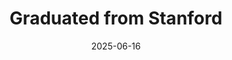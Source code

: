 ---
title: "Graduated from Stanford"
date: 2025-06-16
excerpt: "I graduated from Stanford with an M.S. in Theoretical Computer Science after a wonderful year exploring coursework in discrete math, logic, and NLP. My main research project was on [gender discourse on Reddit.](/files/MS_E_333_Final_Report.pdf)"
---